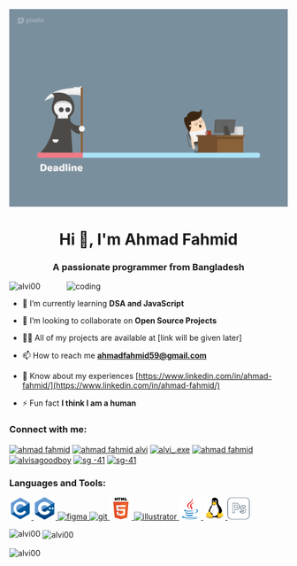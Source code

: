 <img src="https://raw.githubusercontent.com/ratul16/ratul16/master/img/cover.gif">
<h1 align="center">Hi 👋, I'm Ahmad Fahmid</h1>
<h3 align="center">A passionate programmer from Bangladesh</h3>
<img align="right" alt="coding" width="400" src="https://user-images.githubusercontent.com/55389276/140866485-8fb1c876-9a8f-4d6a-98dc-08c4981eaf70.gif">
<p align="left"> <img src="https://komarev.com/ghpvc/?username=alvi00&label=Profile%20views&color=0e75b6&style=flat" alt="alvi00" /> </p>

- 🌱 I’m currently learning **DSA and JavaScript**

- 👯 I’m looking to collaborate on **Open Source Projects**

- 👨‍💻 All of my projects are available at [link will be given later]

- 📫 How to reach me **ahmadfahmid59@gmail.com**

- 📄 Know about my experiences [https://www.linkedin.com/in/ahmad-fahmid/](https://www.linkedin.com/in/ahmad-fahmid/)

- ⚡ Fun fact **I think I am a human**

<h3 align="left">Connect with me:</h3>
<p align="left">
<a href="https://linkedin.com/in/ahmad fahmid" target="blank"><img align="center" src="https://raw.githubusercontent.com/rahuldkjain/github-profile-readme-generator/master/src/images/icons/Social/linked-in-alt.svg" alt="ahmad fahmid" height="30" width="40" /></a>
<a href="https://fb.com/ahmad fahmid alvi" target="blank"><img align="center" src="https://raw.githubusercontent.com/rahuldkjain/github-profile-readme-generator/master/src/images/icons/Social/facebook.svg" alt="ahmad fahmid alvi" height="30" width="40" /></a>
<a href="https://instagram.com/alvi_.exe" target="blank"><img align="center" src="https://raw.githubusercontent.com/rahuldkjain/github-profile-readme-generator/master/src/images/icons/Social/instagram.svg" alt="alvi_.exe" height="30" width="40" /></a>
<a href="https://www.behance.net/ahmad fahmid" target="blank"><img align="center" src="https://raw.githubusercontent.com/rahuldkjain/github-profile-readme-generator/master/src/images/icons/Social/behance.svg" alt="ahmad fahmid" height="30" width="40" /></a>
<a href="https://www.codechef.com/users/alvisagoodboy" target="blank"><img align="center" src="https://cdn.jsdelivr.net/npm/simple-icons@3.1.0/icons/codechef.svg" alt="alvisagoodboy" height="30" width="40" /></a>
<a href="https://www.hackerrank.com/sg -41" target="blank"><img align="center" src="https://raw.githubusercontent.com/rahuldkjain/github-profile-readme-generator/master/src/images/icons/Social/hackerrank.svg" alt="sg -41" height="30" width="40" /></a>
<a href="https://codeforces.com/profile/sg-41" target="blank"><img align="center" src="https://raw.githubusercontent.com/rahuldkjain/github-profile-readme-generator/master/src/images/icons/Social/codeforces.svg" alt="sg-41" height="30" width="40" /></a>
</p>

<h3 align="left">Languages and Tools:</h3>
<p align="left"> <a href="https://www.cprogramming.com/" target="_blank" rel="noreferrer"> <img src="https://raw.githubusercontent.com/devicons/devicon/master/icons/c/c-original.svg" alt="c" width="40" height="40"/> </a> <a href="https://www.w3schools.com/cpp/" target="_blank" rel="noreferrer"> <img src="https://raw.githubusercontent.com/devicons/devicon/master/icons/cplusplus/cplusplus-original.svg" alt="cplusplus" width="40" height="40"/> </a> <a href="https://www.figma.com/" target="_blank" rel="noreferrer"> <img src="https://www.vectorlogo.zone/logos/figma/figma-icon.svg" alt="figma" width="40" height="40"/> </a> <a href="https://git-scm.com/" target="_blank" rel="noreferrer"> <img src="https://www.vectorlogo.zone/logos/git-scm/git-scm-icon.svg" alt="git" width="40" height="40"/> </a> <a href="https://www.w3.org/html/" target="_blank" rel="noreferrer"> <img src="https://raw.githubusercontent.com/devicons/devicon/master/icons/html5/html5-original-wordmark.svg" alt="html5" width="40" height="40"/> </a> <a href="https://www.adobe.com/in/products/illustrator.html" target="_blank" rel="noreferrer"> <img src="https://www.vectorlogo.zone/logos/adobe_illustrator/adobe_illustrator-icon.svg" alt="illustrator" width="40" height="40"/> </a> <a href="https://www.java.com" target="_blank" rel="noreferrer"> <img src="https://raw.githubusercontent.com/devicons/devicon/master/icons/java/java-original.svg" alt="java" width="40" height="40"/> </a> <a href="https://www.linux.org/" target="_blank" rel="noreferrer"> <img src="https://raw.githubusercontent.com/devicons/devicon/master/icons/linux/linux-original.svg" alt="linux" width="40" height="40"/> </a> <a href="https://www.photoshop.com/en" target="_blank" rel="noreferrer"> <img src="https://raw.githubusercontent.com/devicons/devicon/master/icons/photoshop/photoshop-line.svg" alt="photoshop" width="40" height="40"/> </a> </p>

<p><img align="left" src="https://github-readme-stats.vercel.app/api/top-langs?username=alvi00&show_icons=true&locale=en&layout=compact" alt="alvi00" /></p>

<p>&nbsp;<img align="center" src="https://github-readme-stats.vercel.app/api?username=alvi00&show_icons=true&locale=en" alt="alvi00" /></p>

<p><img align="center" src="https://github-readme-streak-stats.herokuapp.com/?user=alvi00&" alt="alvi00" /></p>
